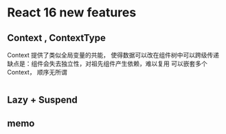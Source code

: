 # React 16 new features


## Context , ContextType
Context 提供了类似全局变量的共能， 使得数据可以改在组件树中可以跨级传递
缺点是：组件会失去独立性，对祖先组件产生依赖，难以复用
可以嵌套多个Context， 顺序无所谓
```
```

## Lazy + Suspend



## memo